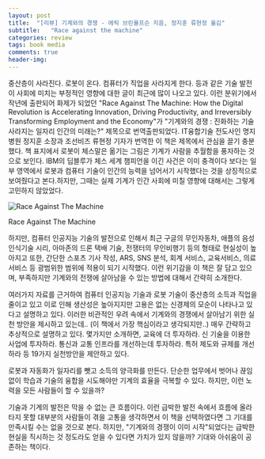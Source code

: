 ```yaml
---
layout: post
title:  "[리뷰] 기계와의 경쟁 - 에릭 브린욜프슨 지음, 정지훈 류현정 옮김"
subtitle:   "Race against the machine"
categories: review
tags: book media
comments: true
header-img: 
---
```

 
중산층이 사라진다. 로봇이 온다. 컴퓨터가 직업을 사라지게 한다. 등과 같은 기술 발전이 사회에 미치는 부정적인 영향에 대한 글이 최근에 많이 나오고 있다. 이런 분위기에서 작년에 출판되어 화제가 되었던 "Race Against The Machine: How the Digital Revolution is Accelerating Innovation, Driving Productivity, and Irreversibly Transforming Employment and the Economy"가 "기계와의 경쟁 : 진화하는 기술 사라지는 일자리 인간의 미래는?" 제목으로 번역출판되었다. IT융합기술 전도사인 명지병원 정지훈 소장과 조선비즈 류현정 기자가 번역한 이 책은 제목에서 관심을 끌기 충분했다. 책 표지에서 로봇이 체스말은 옮기는 그림은 기계가 사람을 추월함을 풍자하는 것으로 보인다. IBM의 딥블루가 체스 세계 챔피언을 이긴 사건은 이미 충격이다 보다는 일부 영역에서 로봇과 컴퓨터 기술이 인간의 능력을 넘어서기 시작했다는 것을 상징적으로 보여줬다고 본다.하지만, 그때는 실제 기계가 인간 사회에 미칠 영향에 대해서는 그렇게 고민하지 않았었다.

![Race Against The Machine](https://youngsungson.github.io/assets/img/review/20140502-review-book-robot.jpeg)

Race Against The Machine

하지만, 컴퓨터 인공지능 기술의 발전으로 인해서 최근 구글의 무인자동차, 애플의 음성인식기술 시리, 아마존의 드론 택배 기술, 전쟁터의 무인비행기 등의 형태로 현실성이 높아지고 또한, 간단한 스포츠 기사 작성, ARS, SNS 분석, 회계 서비스, 교육서비스, 의료서비스 등 광범위한 범위에 적용이 되기 시작했다. 이런 위기감을 이 책은 잘 담고 있으며, 부족하지만 기계와의 전쟁에 살아남을 수 있는 방법에 대해서 간략히 소개한다.

여러가지 자료를 근거하여 컴퓨터 인공지능 기술과 로봇 기술이 중산층의 소득과 직업을 줄이고 있고 이로 인해 생산성은 높아지지만 고용은 없는 신경제의 모순이 나타나고 있다고 설명하고 있다. 이러한 비관적인 우려 속에서 기계와의 경쟁에서 살아남기 위한 실천 방안을 제시하고 있는데.. (이 책에서 가장 핵심이라고 생각되지만..) 매우 간략하고 추상적으로 설명하고 있다. 몇가지만 소개하면, 교육에 더 투자하라. 신 기술을 이용한 사업에 투자하라. 통신과 교통 인프라를 개선하는데 투자하라. 특허 제도와 규제를 개선하라 등 19가지 실천방안을 제안하고 있다.

로봇과 자동화가 일자리를 뺏고 소득의 양극화를 만든다. 단순한 업무에서 벗어나 끊임없이 학습과 기술의 융합을 시도해야만 기계의 효율을 극복할 수 있다. 하지만, 이런 노력을 모든 사람들이 할 수 있을까?

기술과 기계의 발전은 막을 수 없는 큰 흐름이다. 이런 급박한 발전 속에서 흐름에 올라타지 못할 대부분의 사람들이 겪을 고통을 생각하면서 이 책을 선택하였다면 그 기대를 만족시킬 수는 없을 것으로 본다. 하지만, "기계와의 경쟁이 이미 시작"되었다는 급박한 현실을 직시하는 것 정도라도 얻을 수 있다면 가치가 있지 않을까? 기대와 아쉬움이 공존하는 책이다.








